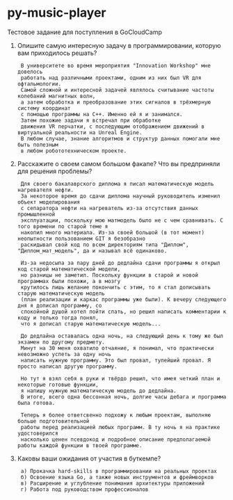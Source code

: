 # py-music-player
Тестовое задание для поступления в GoCloudCamp

1) Опишите самую интересную задачу в программировании, которую вам приходилось решать?

        В университете во время мероприятия "Innovation Workshop" мне довелось 
        работать над различными проектами, одним из них был VR для офтальмологии. 
        Самой сложной и интересной задачей являлось считывание частоты колебаний магнитных волн, 
        а затем обработка и преобразование этих сигналов в трёхмерную систему координат
        с помощью программы на C++. Именно ей я и занимался.
        Затем похожие задачи я встречал при обработке
        движения VR перчатки, с последующим отображением движений в виртуальной реальности на Unreal Engine.
        В любом случае, знание алгоритмов и структур данных помогали мне быть полезным
        в любом робототехническом проекте.


2) Расскажите о своем самом большом факапе? Что вы предприняли для решения проблемы?

        Для своего бакалаврского диплома я писал математическую модель нагревателя нефти.
        За некоторое время до сдачи диплома научный руководитель изменил объект моделирования 
        с сепаратора нефти на нагреватель из-за отсутствия данных промышленной 
        эксплуатации, поскольку мою матмодель было не с чем сравнивать. С того времени по старой теме я 
        накопил много материала. Из-за своей большой (в тот момент) неопытности пользованием GIT я безобразно
        раскидывал свой код по всем директориям типа "Диплом", "Диплом_мат_модель", да и называл всё одинаково.

        Из-за недосыпа за пару дней до дедлайна сдачи программы я открыл код старой математической модели, 
        но разницы не заметил. Поскольку функции в старой и новой программах были похожи, а в мозгу 
        крутилось лишь желание покончить с этим, то я стал дописывать старую математическую модель
        (план реализации и каркас программы уже были). К вечеру следующего дня я дописал программу, со
        спокойной душой хотел пойти спать, но решил написать комментарии к коду и только тогда понял, 
        что я дописал старую математическую модель...

        До дедлайна оставалась одна ночь, на следующий день к тому же был экзамен по другому предмету. 
        Минут на 30 меня охватило отчаяние, я понимал, что практически невозможно успеть за одну ночь 
        написать нужную программу. Это был провал, тупейший провал. Я просто написал другую программу.

        Но тут я взял себя в руки и твёрдо решил, что имея четкий план и некоторые готовые функции,
        я напишу нужную математическую модель до дедлайна. 
        В итоге, всего одна бессонная ночь, долгие часы дебага и программа была готова.
        
        Теперь я более ответсвенно подхожу к любым проектам, выполняю больше подготовительной
        работы перед реализацией любых программ. В ту ночь я на практике удостоверился
        насколько ценен псевдокод и подробное описание предполагаемой работы каждой функции в твоей программе.


3) Каковы ваши ожидания от участия в буткемпе?

        а) Прокачка hard-skills в программировании на реальных проектах
        б) Освоение языка Go, а также новых инструментов и фреймворков
        в) Расширение и углубление понимания архитектуры приложений
        г) Работа под руководством профессионалов